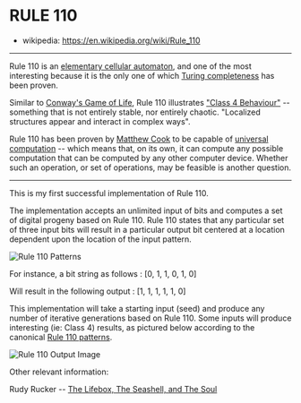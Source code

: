 # RULE 110
- wikipedia: https://en.wikipedia.org/wiki/Rule_110
***
Rule 110 is an [elementary cellular automaton](https://en.wikipedia.org/wiki/Elementary_cellular_automaton), and one of the most interesting because it is the only one of which [Turing completeness](https://en.wikipedia.org/wiki/Turing_completeness) has been proven.

Similar to [Conway's Game of Life](https://en.wikipedia.org/wiki/Conway%27s_Game_of_Life), Rule 110 illustrates ["Class 4 Behaviour"](https://www.wolframscience.com/nks/p231--four-classes-of-behavior/) -- something that is not entirely stable, nor entirely chaotic.  "Localized structures appear and interact in complex ways".

Rule 110 has been proven by [Matthew Cook](https://en.wikipedia.org/wiki/Matthew_Cook) to be capable of [universal computation](https://en.wikipedia.org/wiki/Universal_Turing_machine) -- which means that, on its own, it can compute any possible computation that can be computed by any other computer device.  Whether such an operation, or set of operations, may be feasible is another question.
***
This is my first successful implementation of Rule 110.

The implementation accepts an unlimited input of bits and computes a set of digital progeny based on Rule 110.  Rule 110 states that any particular set of three input bits will result in a particular output bit centered at a location dependent upon the location of the input pattern.

![Rule 110 Patterns](https://upload.wikimedia.org/wikipedia/commons/b/b5/One-d-cellular-automaton-rule-110.gif)

For instance, a bit string as follows   : [0, 1, 1, 0, 1, 0]

Will result in the following output     : [1, 1, 1, 1, 1, 0]

This implementation will take a starting input (seed) and produce any number of iterative generations based on Rule 110.  Some inputs will produce interesting (ie: Class 4) results, as pictured below
according to the canonical [Rule 110 patterns](https://en.wikipedia.org/wiki/Rule_110).

![Rule 110 Output Image](https://i.imgur.com/Y2WNbH9.png)


Other relevant information:

Rudy Rucker -- [The Lifebox, The Seashell, and The Soul](https://www.rudyrucker.com/lifebox/)
